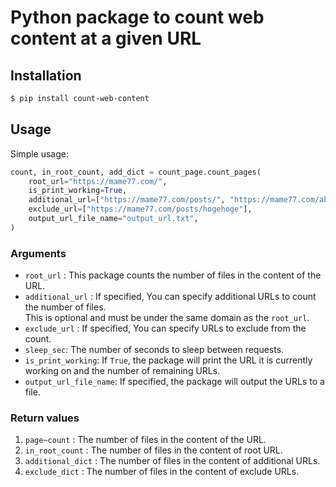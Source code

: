 # Python package to count web content at a given URL

## Installation
```bash
$ pip install count-web-content
```

## Usage
Simple usage:
```python
count, in_root_count, add_dict = count_page.count_pages(
    root_url="https://mame77.com/",
    is_print_working=True,
    additional_url=["https://mame77.com/posts/", "https://mame77.com/about"],
    exclude_url=["https://mame77.com/posts/hogehoge"],
    output_url_file_name="output_url.txt",
)
```

### Arguments
- `root_url` : This package counts the number of files in the content of the URL.
- `additional_url` : If specified, You can specify additional URLs to count the number of files.  
This is optional and must be under the same domain as the `root_url`.
- `exclude_url` : If specified, You can specify URLs to exclude from the count.
- `sleep_sec`: The number of seconds to sleep between requests.  
- `is_print_working`: If `True`, the package will print the URL it is currently working on and the number of remaining URLs.
- `output_url_file_name`: If specified, the package will output the URLs to a file.

### Return values
1. `page~count` : The number of files in the content of the URL.
2. `in_root_count` : The number of files in the content of root URL.
3. `additional_dict` : The number of files in the content of additional URLs.
4. `exclude_dict` : The number of files in the content of exclude URLs.